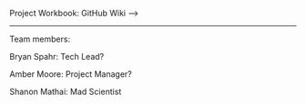 Project Workbook: GitHub Wiki -->

--------------------------------------------------------------------------

Team members:

Bryan Spahr: Tech Lead?

Amber Moore: Project Manager?

Shanon Mathai: Mad Scientist

